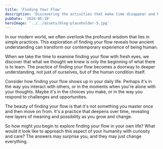 ```yaml
---
title: 'Finding Your Flow'
description: 'Discovering the activities that make time disappear and bring you alive'
pubDate: '2024-05-10'
heroImage: '../../assets/blog-placeholder-5.jpg'
---
```


In our modern world, we often overlook the profound wisdom that lies in simple practices. This exploration of finding your flow reveals how ancient understanding can transform our contemporary experience of being human.

When we take the time to examine finding your flow with fresh eyes, we discover that what we thought we knew is only the beginning of what there is to learn. The practice of finding your flow becomes a doorway to deeper understanding, not just of ourselves, but of the human condition itself.

Consider how finding your flow shows up in your daily life. Perhaps it's in the way you interact with others, or in the moments when you're alone with your thoughts. Maybe it's in the choices you make, or in the way you respond to challenges and opportunities.

The beauty of finding your flow is that it's not something you master once and then move on from. It's a practice that deepens over time, revealing new layers of meaning and possibility as you grow and change.

So how might you begin to explore finding your flow in your own life? What would it look like to approach this aspect of your humanity with curiosity and care? The answers may surprise you, and they may just change everything.